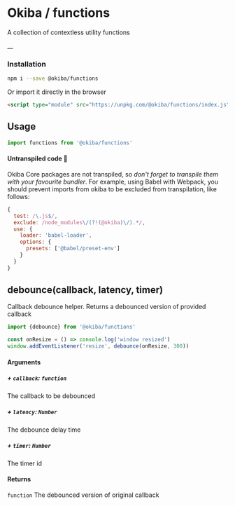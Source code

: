 

# Okiba / functions
A collection of contextless utility functions

__



### Installation

```bash
npm i --save @okiba/functions
```

Or import it directly in the browser
```html
<script type="module" src="https://unpkg.com/@okiba/functions/index.js"></script>
```

## Usage

```javascript
import functions from '@okiba/functions'
```

#### Untranspiled code 🛑
Okiba Core packages are not transpiled, so _don't forget to transpile them with your favourite bundler_.
For example, using Babel with Webpack, you should prevent imports from okiba to be excluded from transpilation, like follows:

```javascript
{
  test: /\.js$/,
  exclude: /node_modules\/(?!(@okiba)\/).*/,
  use: {
    loader: 'babel-loader',
    options: {
      presets: ['@babel/preset-env']
    }
  }
}
```




## debounce(callback, latency, timer)


Callback debounce helper.
Returns a debounced version of provided callback






```javascript
import {debounce} from '@okiba/functions'

const onResize = () => console.log('window resized')
window.addEventListener('resize', debounce(onResize, 300))
```




#### Arguments


##### + `callback`: `function`

The callback to be debounced


##### + `latency`: `Number`

The debounce delay time


##### + `timer`: `Number`

The timer id





#### Returns

`function` The debounced version of original callback